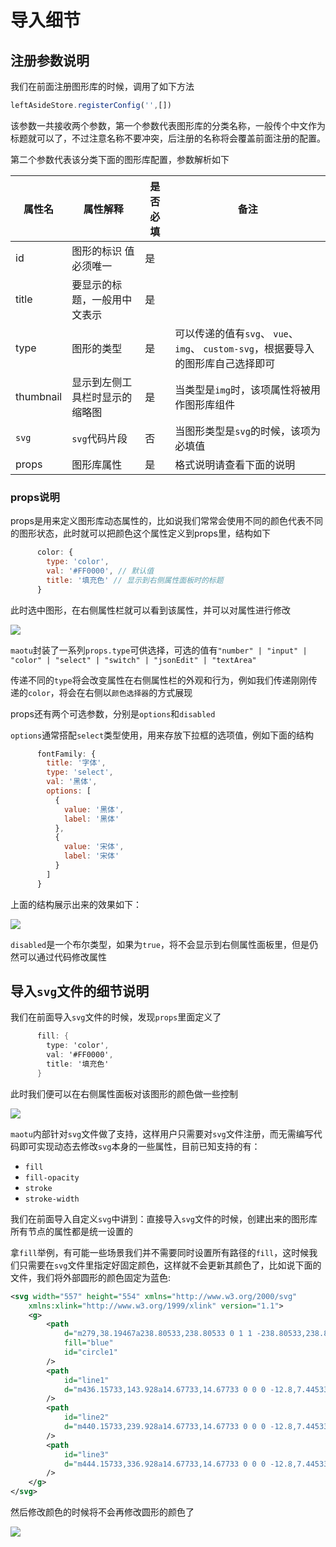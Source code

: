 # 导入细节

## 注册参数说明

我们在前面注册图形库的时候，调用了如下方法

```javascript
leftAsideStore.registerConfig('',[])
```

该参数一共接收两个参数，第一个参数代表图形库的分类名称，一般传个中文作为标题就可以了，不过注意名称不要冲突，后注册的名称将会覆盖前面注册的配置。

第二个参数代表该分类下面的图形库配置，参数解析如下

| 属性名 | 属性解释                     | 是否必填 | 备注           |
| ------ | ---------------------------- | -------- | -------------- |
| id     | 图形的标识 值必须唯一        | 是       |                |
| title  | 要显示的标题，一般用中文表示 | 是       |                |
| type   | 图形的类型                   | 是       | 可以传递的值有`svg`、 `vue`、 `img`、 `custom-svg`，根据要导入的图形库自己选择即可 |
| thumbnail | 显示到左侧工具栏时显示的缩略图 | 是 | 当类型是`img`时，该项属性将被用作图形库组件 |
| `svg` | `svg`代码片段 | 否 | 当图形类型是`svg`的时候，该项为必填值 |
| props | 图形库属性 | 是 | 格式说明请查看下面的说明 |


### props说明

props是用来定义图形库动态属性的，比如说我们常常会使用不同的颜色代表不同的图形状态，此时就可以把颜色这个属性定义到props里，结构如下

```javascript
      color: {
        type: 'color',
        val: '#FF0000', // 默认值
        title: '填充色' // 显示到右侧属性面板时的标题
      }
```

此时选中图形，在右侧属性栏就可以看到该属性，并可以对属性进行修改

![](/base/import-detail1.png)

`maotu`封装了一系列`props.type`可供选择，可选的值有`"number" | "input" | "color" | "select" | "switch" | "jsonEdit" | "textArea"`

传递不同的`type`将会改变属性在右侧属性栏的外观和行为，例如我们传递刚刚传递的`color`，将会在右侧以`颜色选择器`的方式展现

props还有两个可选参数，分别是`options`和`disabled`

`options`通常搭配`select`类型使用，用来存放下拉框的选项值，例如下面的结构

```javascript
      fontFamily: {
        title: '字体',
        type: 'select',
        val: '黑体',
        options: [
          {
            value: '黑体',
            label: '黑体'
          },
          {
            value: '宋体',
            label: '宋体'
          }
        ]
      }
```

上面的结构展示出来的效果如下：

![](/base/import-detail2.png)

`disabled`是一个布尔类型，如果为`true`，将不会显示到右侧属性面板里，但是仍然可以通过代码修改属性

## 导入`svg`文件的细节说明

我们在前面导入`svg`文件的时候，发现`props`里面定义了

```c#
      fill: {
        type: 'color',
        val: '#FF0000',
        title: '填充色'
      }
```

此时我们便可以在右侧属性面板对该图形的颜色做一些控制

![](/base/import-detail3.gif)

`maotu`内部针对`svg`文件做了支持，这样用户只需要对`svg`文件注册，而无需编写代码即可实现动态去修改`svg`本身的一些属性，目前已知支持的有：

- `fill`
- `fill-opacity`
- `stroke`
- `stroke-width`

我们在前面导入自定义`svg`中讲到：直接导入`svg`文件的时候，创建出来的图形库所有节点的属性都是统一设置的

拿`fill`举例，有可能一些场景我们并不需要同时设置所有路径的`fill`，这时候我们只需要在`svg`文件里指定好固定颜色，这样就不会更新其颜色了，比如说下面的文件，我们将外部圆形的颜色固定为蓝色:

```xml
<svg width="557" height="554" xmlns="http://www.w3.org/2000/svg"
    xmlns:xlink="http://www.w3.org/1999/xlink" version="1.1">
    <g>
        <path
            d="m279,38.19467a238.80533,238.80533 0 1 1 -238.80533,238.80533a238.80533,238.80533 0 0 1 238.80533,-238.80533m0,-38.528a277.33333,277.33333 0 1 0 277.33333,277.33333a277.33333,277.33333 0 0 0 -277.33333,-277.33333z"
            fill="blue"
            id="circle1"
        />
        <path
            id="line1"
            d="m436.15733,143.928a14.67733,14.67733 0 0 0 -12.8,7.44533a96,96 0 0 1 -137.10933,24.66134a125.09867,125.09867 0 0 0 -188.032,24.14933a14.208,14.208 0 0 0 -1.28,2.13333a5.80267,5.80267 0 0 0 -0.66133,1.408a14.656,14.656 0 0 0 24.14933,15.68a6.272,6.272 0 0 0 1.28,-1.49333a96.832,96.832 0 0 1 13.248,-16.49067a95.76533,95.76533 0 0 1 124.62933,-9.30133a125.07733,125.07733 0 0 0 189.26934,-26.176a5.824,5.824 0 0 0 0.68266,-1.49333a14.63467,14.63467 0 0 0 -13.44,-20.43734l0.064,-0.08533z"
        />
        <path
            id="line2"
            d="m440.15733,239.928a14.67733,14.67733 0 0 0 -12.8,7.44533a96,96 0 0 1 -137.10933,24.66134a125.09867,125.09867 0 0 0 -188.032,24.14933a14.208,14.208 0 0 0 -1.28,2.13333a5.80267,5.80267 0 0 0 -0.66133,1.408a14.656,14.656 0 0 0 24.14933,15.68a6.272,6.272 0 0 0 1.28,-1.49333a96.832,96.832 0 0 1 13.248,-16.49067a95.76533,95.76533 0 0 1 124.62933,-9.30133a125.07733,125.07733 0 0 0 189.26934,-26.176a5.824,5.824 0 0 0 0.68266,-1.49333a14.63467,14.63467 0 0 0 -13.44,-20.43734l0.064,-0.08533z"
        />
        <path
            id="line3"
            d="m444.15733,336.928a14.67733,14.67733 0 0 0 -12.8,7.44533a96,96 0 0 1 -137.10933,24.66134a125.09867,125.09867 0 0 0 -188.032,24.14933a14.208,14.208 0 0 0 -1.28,2.13333a5.80267,5.80267 0 0 0 -0.66133,1.408a14.656,14.656 0 0 0 24.14933,15.68a6.272,6.272 0 0 0 1.28,-1.49333a96.832,96.832 0 0 1 13.248,-16.49067a95.76533,95.76533 0 0 1 124.62933,-9.30133a125.07733,125.07733 0 0 0 189.26934,-26.176a5.824,5.824 0 0 0 0.68266,-1.49333a14.63467,14.63467 0 0 0 -13.44,-20.43734l0.064,-0.08533z"
        />
    </g>
</svg>
```

然后修改颜色的时候将不会再修改圆形的颜色了

![](/base/import-detail4.gif)
